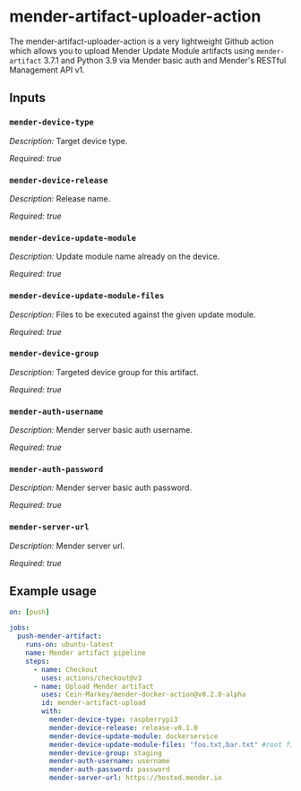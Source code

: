 # mender-artifact-uploader-action

The mender-artifact-uploader-action is a very lightweight Github action which allows you to upload Mender Update Module artifacts using `mender-artifact` 3.7.1 and Python 3.9 via Mender basic auth and Mender's RESTful Management API v1.

## Inputs

### `mender-device-type`

_Description:_
Target device type.

_Required:_ *true*

### `mender-device-release`

_Description:_
Release name.

_Required:_ *true*

### `mender-device-update-module`

_Description:_
Update module name already on the device.

_Required:_ *true*

### `mender-device-update-module-files`

_Description:_
Files to be executed against the given update module.

_Required:_ *true*

### `mender-device-group`

_Description:_
Targeted device group for this artifact.

_Required:_ *true*

### `mender-auth-username`

_Description:_
Mender server basic auth username.

_Required:_ *true*

### `mender-auth-password`

_Description:_
Mender server basic auth password.

_Required:_ *true*

### `mender-server-url`

_Description:_
Mender server url.

_Required:_ *true*

## Example usage

```yaml
on: [push]

jobs:
  push-mender-artifact:
    runs-on: ubuntu-latest
    name: Mender artifact pipeline
    steps:
      - name: Checkout
        uses: actions/checkout@v3
      - name: Upload Mender artifact
        uses: Cein-Markey/mender-docker-action@v0.2.0-alpha
        id: mender-artifact-upload
        with:
          mender-device-type: raspberrypi3
          mender-device-release: release-v0.1.0
          mender-device-update-module: dockerservice
          mender-device-update-module-files: "foo.txt,bar.txt" #root files from actions/checkout@v3
          mender-device-group: staging
          mender-auth-username: username
          mender-auth-password: password
          mender-server-url: https://hosted.mender.io
```
